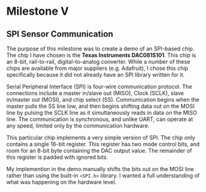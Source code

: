 # Milestone V
## SPI Sensor Communication

The purpose of this milestone was to create a demo of an SPI-based chip. The chip I have chosen is the **Texas Instruments DAC081S101**. This chip is an 8-bit, rail-to-rail, digital-to-analog converter. While a number of these chips are available from major suppliers (e.g. Adafruit), I chose this chip specifically because it did not already have an SPI library written for it.

Serial Peripheral Interface (SPI) is four-wire communication protocol. The connections include a master in/slave out (MISO), Clock (SCLK), slave in/master out (MOSI), and chip select (SS). Communication begins when the master pulls the SS line low, and then begins shifting data out on the MOSI line by pulsing the SCLK line as it simultaneously reads in data on the MISO line. The communication is synchronous, and unlike UART, can operate at any speed, limited only by the communication hardware.

This particular chip implements a very simple version of SPI. The chip only contains a single 16-bit register. This register has two mode control bits, and room for an 8-bit byte containing the DAC output value. The remainder of this register is padded with ignored bits. 

My implemention in the demo manually shifts the bits out on the MOSI line rather than using the built-in ``<SPI.h>`` library. I wanted a full understanding of what was happening on the hardware level.
